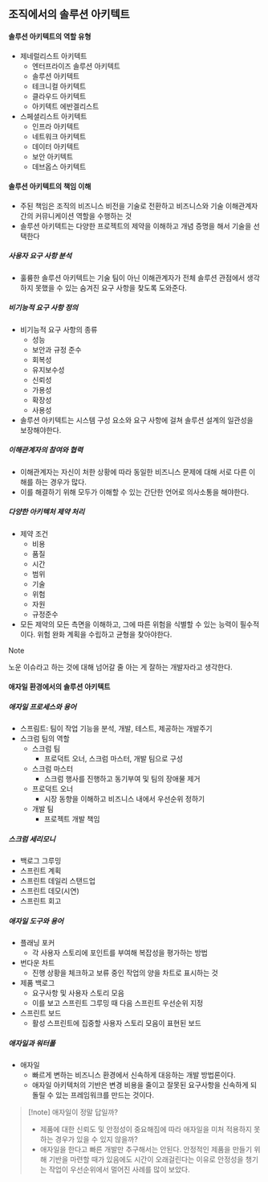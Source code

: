 ## 조직에서의 솔루션 아키텍트
#### 솔루션 아키텍트의 역할 유형

- 제네럴리스트 아키텍트
    - 엔터프라이즈 솔루션 아키텍트
    - 솔루션 아키텍트
    - 테크니컬 아키텍트
    - 클라우드 아키텍트
    - 아키텍트 에반겔리스트
- 스페셜리스트 아키텍트
    - 인프라 아키텍트
    - 네트워크 아키텍트
    - 데이터 아키텍트
    - 보안 아키텍트
    - 데브옵스 아키텍트

#### 솔루션 아키텍트의 책임 이해
- 주된 책임은 조직의 비즈니스 비전을 기술로 전환하고 비즈니스와 기술 이해관계자 간의 커뮤니케이션 역할을 수행하는 것
- 솔루션 아키텍트는 다양한 프로젝트의 제약을 이해하고 개념 증명을 해서 기술을 선택한다

##### 사용자 요구 사항 분석
- 훌륭한 솔루션 아키텍트는 기술 팀이 아닌 이해관계자가 전체 솔루션 관점에서 생각하지 못했을 수 있는 숨겨진 요구 사항을 찾도록 도와준다.

##### 비기능적 요구 사항 정의
- 비기능적 요구 사항의 종류
    - 성능
    - 보안과 규정 준수
    - 회복성
    - 유지보수성
    - 신뢰성
    - 가용성
    - 확장성
    - 사용성
- 솔루션 아키텍트는 시스템 구성 요소와 요구 사항에 걸쳐 솔루션 설계의 일관성을 보장해야한다.

##### 이해관계자의 참여와 협력
- 이해관계자는 자신이 처한 상황에 따라 동일한 비즈니스 문제에 대해 서로 다른 이해를 하는 경우가 많다.
- 이를 해결하기 위해 모두가 이해할 수 있는 간단한 언어로 의사소통을 해야한다.

##### 다양한 아키텍처 제약 처리
- 제약 조건
    - 비용
    - 품질
    - 시간
    - 범위
    - 기술
    - 위험
    - 자원
    - 규정준수
- 모든 제약의 모든 측면을 이해하고, 그에 따른 위험을 식별할 수 있는 능력이 필수적이다. 위험 완화 계획을 수립하고 균형을 찾아야한다.
> [!note]
> 노운 이슈라고 하는 것에 대해 넘어갈 줄 아는 게 잘하는 개발자라고 생각한다.

#### 애자일 환경에서의 솔루션 아키텍트

##### 애자일 프로세스와 용어
- 스프림트: 팀이 작업 기능을 분석, 개발, 테스트, 제공하는 개발주기
- 스크럼 팀의 역할
    - 스크럼 팀
        - 프로덕트 오너, 스크럼 마스터, 개발 팀으로 구성
    - 스크럼 마스터
        - 스크럼 행사를 진행하고 동기부여 및 팀의 장애물 제거
    - 프로덕트 오너
        - 시장 동향을 이해하고 비즈니스 내에서 우선순위 정하기
    - 개발 팀
        - 프로젝트 개발 책임

##### 스크럼 세리모니
- 백로그 그루밍
- 스프린트 계획
- 스프린트 데일리 스탠드업
- 스프린트 데모(시연)
- 스프린트 회고

##### 애자일 도구와 용어
- 플래닝 포커
    - 각 사용자 스토리에 포인트를 부여해 복잡성을 평가하는 방법
- 번다운 차트
    - 진행 상황을 체크하고 보류 중인 작업의 양을 차트로 표시하는 것
- 제품 백로그
    - 요구사항 및 사용자 스토리 모음
    - 이를 보고 스프린트 그루밍 때 다음 스프린트 우선순위 지정
- 스프린트 보드
    - 활성 스프린트에 집중할 사용자 스토리 모음이 표현된 보드

##### 애자일과 워터폴
- 애자일
    - 빠르게 변하는 비즈니스 환경에서 신속하게 대응하는 개발 방법론이다.
    - 애자일 아키텍처의 기반은 변경 비용을 줄이고 잘못된 요구사항을 신속하게 되돌릴 수 있는 프레임워크를 만드는 것이다.
> [!note] 애자일이 정말 답일까?
> - 제품에 대한 신뢰도 및 안정성이 중요해짐에 따라 애자일을 미처 적용하지 못하는 경우가 있을 수 있지 않을까?
> - 애자일을 한다고 빠른 개발만 추구해서는 안된다. 안정적인 제품을 만들기 위해 기반을 마련할 때가 있음에도 시간이 오래걸린다는 이유로 안정성을 챙기는 작업이 우선순위에서 멀어진 사례를 많이 보았다.
